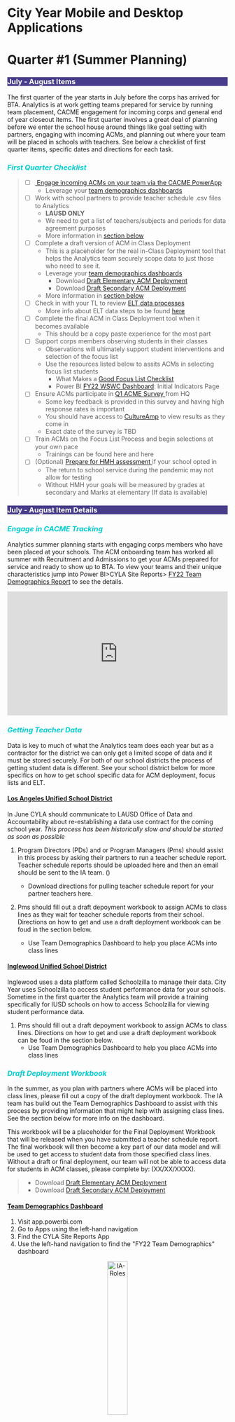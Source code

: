 # City Year Mobile and Desktop Applications

# Quarter #1 (Summer Planning)

<body><h3 style="background-color:darkslateblue;"><c style=color:white;">July - August Items</h3></body>

The first quarter of the year starts in July before the corps has arrived for BTA. Analytics is at work getting teams prepared for service by running team placement, CACME engagement for incoming corps and general end of year closeout items. The first quarter involves a great deal of planning before we enter the school house around things like goal setting with partners, engaging with incoming ACMs, and planning out where your team will be placed in schools with teachers. See below a checklist of first quarter items, specific dates and directions for each task. 

<body><h3><i> <p style="color:darkturquoise">First Quarter Checklist</p></i></h3></body>

>- [ ] <a href="#/cacme-tracking"> Engage incoming ACMs on your team via the CACME PowerApp </a>
>      - Leverage your [team demographics dashboards](https://bit.ly/2US97cg) 
>- [ ] Work with school partners to provide teacher schedule .csv files to Analytics
>      - **LAUSD ONLY**
>      - We need to get a list of teachers/subjects and periods for data agreement purposes 
>      - More information in <a href="#getting-teacher-data"> section below </a>
>- [ ] Complete a draft version of ACM in Class Deployment
>      - This is a placeholder for the real in-Class Deployment tool that helps the Analytics team securely scope data to just those who need to see it.
>      - Leverage your [team demographics dashboards](https://bit.ly/2US97cg)
>           - Download [Draft Elementary ACM Deployment](https://bit.ly/3vyxqcv) 
>           - Download [Draft Secondary ACM Deployment](https://bit.ly/3vyxqcv)
>      - More information in <a href="#draft-deployment-workbook"> section below </a>
>- [ ] Check in with your TL to review <a href="#elt"> ELT data processes </a>
>      - More info about ELT data steps to be found [here](elt.md)
>- [ ] Complete the final ACM in Class Deployment tool when it becomes available
>      - This should be a copy paste experience for the most part
>- [ ] Support corps members observing students in their classes
>      - Observations will ultimately support student interventions and selection of the focus list
>      - Use the resources listed below to assits ACMs in selecting focus list students
>           - What Makes a <a href="#supporting-acms">Good Focus List Checklist </a>
>           - Power BI [FY22 WSWC Dashboard](https://bit.ly/3i2TCaW): Initial Indicators Page
>- [ ] Ensure ACMs participate in <a href="#q1-acme-survey"> Q1 ACME Survey </a> from HQ
>      - Some key feedback is provided in this survey and having high response rates is important
>      - You should have access to [CultureAmp](https://cityyear.cultureamp.com/app/home) to view results as they come in
>      - Exact date of the survey is TBD
>- [ ] Train ACMs on the Focus List Process and begin selections at your own pace
>      - Trainings can be found here and here
>- [ ] (Optional) <a href="#hmh-implementation"> Prepare  for HMH assessment </a> if your school opted in
>      - The return to school service during the pandemic may not allow for testing
>      -	Without HMH your goals will be measured by grades at secondary and Marks at elementary (If data is available)

<body><h3 style="background-color:darkslateblue;"><c style=color:white;">July - August Item Details</h3></body>

<section id="cacme-tracking">
<h3><p style="color:darkturquoise"><i> Engage in CACME Tracking </i></p></h3>
</section>

   Analytics summer planning starts with engaging corps members who have been placed at your schools. The ACM onboarding team has worked all summer with Recruitment and Admissions to get your ACMs prepared for service and ready to show up to BTA. To view your teams and their unique characteristics jump into Power BI>CYLA Site Reports> [FY22 Team Demographics Report](https://bit.ly/3A5Xyyl) to see the details.

<div style='max-width: 640px'><div style='position: relative; padding-bottom: 56.25%; height: 0; overflow: hidden;'><iframe width="640" height="360" src="https://web.microsoftstream.com/embed/video/2e3042e8-9600-4c40-958e-ec706ab7ff92?autoplay=false&showinfo=true" allowfullscreen style="border:none; position: absolute; top: 0; left: 0; right: 0; bottom: 0; height: 100%; max-width: 100%;"></iframe></div></div>

<section id="getting-teacher-data">
<h3><p style="color:darkturquoise"><i> Getting Teacher Data </i></p></h3>
</section>

   Data is key to much of what the Analytics team does each year but as a contractor for the district we can only get a limited scope of data and it must be stored securely. For both of our school districts the process of getting student data is different. See your school district below for more specifics on how to get school specific data for ACM deployment, focus lists and ELT.

   <u><h4> Los Angeles Unified School District </h4></u>

   In June CYLA should communicate to LAUSD Office of Data and Accountability about re-establishing a data use contract for the coming school year. *This process has been historically slow and should be started as soon as possible*

   1. Program Directors (PDs) and or Program Managers (Pms) should assist in this process by asking their partners to run a teacher schedule report. Teacher schedule reports should be uploaded here and then an email should be sent to the IA team. ()
      - Download directions for pulling teacher schedule report for your partner teachers here.

   2. Pms should fill out a draft depoyment workbook to assign ACMs to class lines as they wait for teacher schedule reports from their school. Directions on how to get and use a draft deployment workbook can be foud in the section below.
      - Use Team Demographics Dashboard to help you place ACMs into class lines 


<u><h4> Inglewood Unified School District </u></h4>

Inglewood uses a data platform called Schoolzilla to manage their data. City Year uses Schoolzilla to access student performance data for your schools. Sometime in the first quarter the Analytics team will provide a training specifically for IUSD schools on how to access Schoolzilla for viewing student performance data.

1. Pms should fill out a draft depoyment workbook to assign ACMs to class lines. Directions on how to get and use a draft deployment workbook can be foud in the section below.
   - Use Team Demographics Dashboard to help you place ACMs into class lines

<section id="draft-deployment-workbook">
<h3><p style="color:darkturquoise"><i> Draft Deployment Workbook </i></p></h3>
</section>
 
In the summer, as you plan with partners where ACMs will be placed into class lines, please fill out a copy of the draft deployment workbook. The IA team has build out the Team Demographics Dashboard to assist with this process by providing information that might help with assigning class lines. See the section below for more info on the dashboard.

This workbook will be a placeholder for the Final Deployment Workbook that will be released when you have submitted a teacher schedule report. The final workbook will then become a key part of our data model and will be used to get access to student data from those specified class lines. Without a draft or final deployment, our team will not be able to access data for students in ACM classes, please complete by: (XX/XX/XXXX).

>- Download [Draft Elementary ACM Deployment](https://bit.ly/3vyxqcv) 
>- Download [Draft Secondary ACM Deployment](https://bit.ly/3vyxqcv)

<u><h4> Team Demographics Dashboard </u></h4>

1. Visit app.powerbi.com
2. Go to Apps using the left-hand navigation
3. Find the CYLA Site Reports App
4. Use the left-hand navigation to find the "FY22 Team Demographics" dashboard

<p align="center">
<img src="_images/teamdemo-nav.PNG" alt="IA-Roles" style="width:30%;"/>
</p>

<p align="center">
<img src="_images/teamdemopage.PNG" alt="IA-Roles" style="width:100%;"/>
</p>

<section id="elt">
<h3><p style="color:darkturquoise"><i> Extended Learning Time </i></p></h3>
</section>

With a new data use agreement from both of our school districts in FY21 our after school data management processes need to undergo some changes. Additionally corps members have expressed how complicated tracking time in ELT has been so in FY22 the Analytics team is hoping to make some simplifications and improvements to ELT attendance tracking while **also adding some important steps** to comply with our new data agreements.

<h3><p style="color:darkorange"> ELT Proccess </p></h3>

<h3><p style="color:dodgerblue"> ELT Applications </p></h3>

As part of our data agreement with LAUSD all students will need to have an ELT application on file BEFORE attending after school programming in FY22. If a student attends ELT without an application City Year runs the risk of being sued if anything happens to the child while they are in the care of City Year (This has happened in the past). To ensure that we are protecting ourselves legally AND that we are keeping students safe by having emergency contact information on hand for our students we will need all students to have an ELT application and to have that application digitized into the ELT workbooks on Cyconnect.
To learn more about the applications processes see [this video.]()

<h3><p style="color:dodgerblue"> ELT Workbooks </p></h3>

Part of the role of a team leader will be to ensure all ELT applications, student enrollment and time in and out is recorded daily on the Analytics provided Extended Learning Time Workbooks. The two main purposes of these ELT workbooks are to verify student ELT applications and to provide a space for tracking program attendance so that we can determine if our program is meeting our desired outcomes.

ELT workbooks should be available to team leaders in early August and specific trainings for team leaders will be upcoming. Come back for links to said trainings and resources later.

<h3><p style="color:dodgerblue"> ELT Roles </p></h3>

Below is a table that helps to clarify the roles of everyone in after school data management. While the program manager is ultimately the person who supervises all school based activities we view the Team Leader as the owner of most day to day extended learning time activities, logistics and execution. This is particularly true when it involves the data that is being managed for ELT. 

Team leaders will be the people that Impact Analytics reaches out to when ELT applications need to be entered into the system, when student IDs need correcting, when time entry needs to happen more regularly and more. We hope to have regular check ins with team leaders to support them in all of these tasks moving forward. 

|     Item                                            |     Program Manager    |     Team Leader    |     Corps Member    |
|-----------------------------------------------------|------------------------|--------------------|---------------------|
|     Conducts ELT programming                        |     Manager            |     Owner          |     Helper          |
|     Deploys and Collects ELT Applications           |                        |     Owner          |     Helper          |
|     Digitizes ELT Applications in Workbooks         |                        |     Owner          |     Helper          |
|     Fills out ELT Rosters on Workbooks              |                        |     Owner          |     Consulted       |
|     Prints ELT Rosters and/or Enters Time In/Out    |                        |     Owner          |     Helper          |
|     Reviews ELT Data regularly                      |     Manager            |     Owner          |     Helper          |
|     Validates data errors                           |     Manager            |     Owner          |     Consulted       |
|     Ensures a high quality ELT program              |     Manager            |     Owner          |     Helper          |

#### ELT Resources
ELT training resources here. 


<section id="supporting-acms">
<h3><p style="color:darkturquoise"><i> Support ACMs w/FLs </i></p></h3>
</section>

<h4><p style="color:darkorange"> The Focus List Process </p></h4>

In FY22 the focus list process is being simplified to have less steps and allow for greater flexibility in selecting students. Rather than starting with an initial caseload of students and then narrowing it down to a final focus list Corps members will just pick a caseload of 11 students when they feel like they have identified the correct students to receive services. The timeline for this process is listed below and <a href="#good-fl"> recommendations </a> for what makes a food focus list.

| Item                                          | Suggest Due Date | Links to Docs |
|-----------------------------------------------|------------------|---------------|
| School Start Date                             |                  |               |
| ACMs begin observing students                 | 8/15/2021        |               |
| ACMs use FL Checklist                         | 8/15/2021        | Document      |
| ACMs use Power BI EWI Pages                   | 8/25/2021        | Link to PBI   |
| Focus List Workbook Training                  | 9/1/2021         |               |
| ACM Select 11 FFLS                            | 10/15/2021       |               |
| ACM Select 6 SED Students                     | 10/20/2021       |               |
| PMs notify IA when all ACMs have finalized FL | 10/30/2021       |               |

The Initial Focus List process begins with completing your school’s draft Deployment Workbook Template. Completion of the draft Deployment Workbook signifies that your team has been deployed into stable class lines and are ready to take steps towards building their initial focus list. Prior to making selections, ACMs will begin their student observation window (1-2 weeks). During this time, ACMs will begin to identify potential students, have initial conversations with their partner teachers, and explore the Student Portrait dashboard.

- ACMs will observe students in their classes 
- ACMS will have initial conversations with partner teachers and consider their recommendations 
- ACMs will explore the Student Portrait Dashboard on Power BI 
   - Prior year attendance & grades 

During this period, the IA team will give PMs and ACMs access to their school’s Focus List Workbooks. Once ACMs have solidified their initial list of 11 students, they may input their information into the focus list workbook. 

- Select 11 students who may be ideal for a focus list 
- Input student information into Focus List Workbook 
  - Student ID (included in the Student Portrait Dashboard), subject, SED indicator

The general timelines for the focus list process are below and are subject to change. Keep in mind these are recommended windows in which things should progress and your school may be different. 

[Observation Catchers](https://bit.ly/3AfjGpR) for Focus Lists 

<section id="good-fl"><h4><p style="color:darkorange"> What to Look for in a Focus List </p></h4></section>

Link here to final explanations 

When selecting a focus list student, it is important to consider the following: 

>- [ ] In the past year, was this student on track or off track? 
>   - 96% or higher attendance 
>   - Passing ELA and Math classes 
>   - No more than 1 behavior mark the prior year 
>- [ ] Does the student have low attendance last year or within the first ten weeks of this year? 
>   - Missing more than two days of the first month of school 
>- [ ] Is the student missing assignments or scoring low on in class content in the first month? 

*To view full document, follow this link*


<section id="acmesurvey">
<h3><p style="color:darkturquoise"><i> Q1 ACME Survey </p></i></h3>
</section>

The headquarters AmeriCorps Member Experience team runs a survey every quarter for corps members to give their input on key questions used by the organization to monitor the experience and engagement of the corps in their service year. 

Michelle will share more details about the dates/times for the survey but in the meantime you can reference this link to view past results for the ACME survey

<section id="hmh">
<h3><p style="color:darkturquoise"><i> Optional HMH Implementation </p></i></h3>
</section>

Prep your teams for HMH. Prep Teachers for the dates when students are pulled out of class etc… 

More info to come on this soon… 

 

<!---

<body><h3 style="background-color:darkslateblue;"><c style=color:white;">How to Use PowerApps</h3></body>

Microsoft PowerApps is part of your office 365 suite of applications available to you as a staff or corps member. Just like you would log in with a browser to go to CYconnect, Outlook, Word or many other applications online you can also access custom applications and forms created by local staff in a program called "PowerApps". You can think of PowerApps as applications inside of an Application (Application Inception).

You can use these applications on Desktop, IOS and Andriod by logging into PowerApps with your City Year credentials (Same login as your email address). From here you will have access to any applications provided to you by City Year staff. The Impact Analytics team has built quite a few PowerApps for the staff and corps to facilitate things like:

<body><h3 style="background-color:darkslateblue;"><c style=color:white;">Apps for Staff</h3></body>

>- In class ACM observation and coaching
    >>- *Coming soon
>- Accountability Tools
    >>- [CYLA Accountability Tracker](https://apps.powerapps.com/play/815f8342-e375-4d4e-b033-bf500464c234?tenantId=a5c7899f-d129-48f6-ac88-8f97f366da74)
>- Confirmed AmeriCorps Member Engagement
    >>- [CACME Log](https://apps.powerapps.com/play/177e2b1e-389e-4c53-ab89-6e45eb360827?tenantId=a5c7899f-d129-48f6-ac88-8f97f366da74)
<body><h3 style="background-color:darkslateblue;"><c style=color:white;">Apps for ACMs</h3></body>

>- Help Desk ticket submissions to CYLA staff
    >>- [CYLA Help Desk](https://apps.powerapps.com/play/e59acea6-d9ca-4183-b9fb-66d9844f2b01?tenantId=a5c7899f-d129-48f6-ac88-8f97f366da74)
>- ACM L&I Session Sign Ins
    >>- [CYLA Scan It](https://apps.powerapps.com/play/66197cdf-c395-466e-959f-8de857536aff?tenantId=a5c7899f-d129-48f6-ac88-8f97f366da74)

    *Note that you will only see PowerApps that have been assigned to you. Contact the impact analytics team if you suspect an app is missing (Cbischel@cityyear.org).

<body><h3 style="background-color:darkslateblue;"><c style=color:white;">How to Setup and Install PowerApps</h3></body>

To get started with PowerApps you first want to decide what devices you would like to use. Of course you can use your browser by navigating to https://make.powerapps.com/ but you can also install the PowerApp for IOS [here](https://apps.apple.com/us/app/power-apps/id1047318566) or Android [here](https://play.google.com/store/apps/details?id=com.microsoft.msapps&hl=en_US&gl=US) and use PowerApps on your mobile devices. 

<img src="_images/Apps Menu-PowerApps.png" align="right" width="304px"/>

While PowerApps works best on mobile you can use a desktop browser for most apps with no issues as well. The Impact Analytics team will send periodic communicaitons with links directly to said applications for use in the browser but you can also go to your available applications [here](https://make.powerapps.com/)] by logging in with your City Year credentials. See below for a how to video for getting started with PowerApps on mobile devices.


